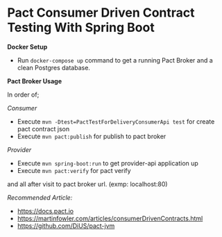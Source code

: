 # Pact Consumer Driven Contract Testing With Spring Boot

**Docker Setup**
* Run `docker-compose up` command to get a running Pact Broker and a clean Postgres database.

**Pact Broker Usage**

In order of;

_Consumer_
* Execute `mvn -Dtest=PactTestForDeliveryConsumerApi test` for create pact contract json
* Execute `mvn pact:publish` for publish to pact broker

_Provider_
* Execute `mvn spring-boot:run` to get provider-api application up
* Execute `mvn pact:verify` for pact verify

and all after visit to pact broker url. (exmp: localhost:80)

_Recommended Article:_
* https://docs.pact.io
* https://martinfowler.com/articles/consumerDrivenContracts.html
* https://github.com/DiUS/pact-jvm
